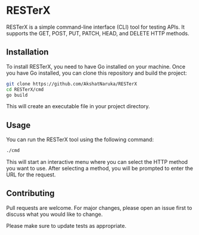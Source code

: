 # RESTerX

RESTerX is a simple command-line interface (CLI) tool for testing APIs. It supports the GET, POST, PUT, PATCH, HEAD, and DELETE HTTP methods.

## Installation

To install RESTerX, you need to have Go installed on your machine. Once you have Go installed, you can clone this repository and build the project:

```bash
git clone https://github.com/AkshatNaruka/RESTerX
cd RESTerX/cmd
go build
``` 
This will create an executable file in your project directory.

## Usage
You can run the RESTerX tool using the following command:
```bash
./cmd
```
This will start an interactive menu where you can select the HTTP method you want to use. After selecting a method, you will be prompted to enter the URL for the request.

## Contributing
Pull requests are welcome. For major changes, please open an issue first to discuss what you would like to change.

Please make sure to update tests as appropriate.


